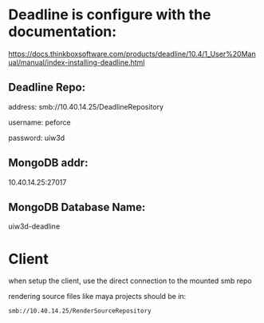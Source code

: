 # Deadline is configure with the documentation:

https://docs.thinkboxsoftware.com/products/deadline/10.4/1_User%20Manual/manual/index-installing-deadline.html

## Deadline Repo:

address: smb://10.40.14.25/DeadlineRepository

username: peforce

password: uiw3d

## MongoDB addr:
10.40.14.25:27017

## MongoDB Database Name:
uiw3d-deadline


# Client
when setup the client, use the direct connection to the mounted smb repo

rendering source files like maya projects should be in:
```
smb://10.40.14.25/RenderSourceRepository
```